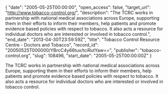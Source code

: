 {
  "date": "2005-05-25T00:00:00", 
  "open_access": false, 
  "target_url": "http://www.tobacco-control.org/", 
  "description": "The TCRC works in partnership with national medical associations across Europe, supporting them in their efforts to inform their members, help patients and promote evidence based policies with respect to tobacco. It also acts a resource for individual doctors who are interested or involved in tobacco control.", 
  "end_date": "2013-04-30T23:59:59Z", 
  "title": "Tobacco Control Resource Centre - Doctors and Tobacco", 
  "record_id": "20050525T000000/YBrcC4y66tux/tciRutYaw==", 
  "publisher": "tobacco-control.org", 
  "slug": 108496, 
  "start_date": "2005-05-25T00:00:00Z"
}

The TCRC works in partnership with national medical associations across Europe, supporting them in their efforts to inform their members, help patients and promote evidence based policies with respect to tobacco. It also acts a resource for individual doctors who are interested or involved in tobacco control.